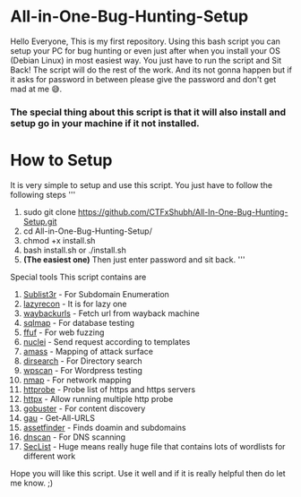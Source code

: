# All-in-One-Bug-Hunting-Setup
Hello Everyone, This is my first repository.
Using this bash script you can setup your PC for bug hunting or even just after when you install your OS (Debian Linux) in most easiest way.
You just have to run the script and Sit Back! 
The script will do the rest of the work.
And its not gonna happen but if it asks for password in between please give the password and don't get mad at me 😅.

**<h3>The special thing about this script is that it will also install and setup go in your machine if it not installed.</h3>**

# How to Setup
It is very simple to setup and use this script. You just have to follow the following steps
'''
1. sudo git clone https://github.com/CTFxShubh/All-In-One-Bug-Hunting-Setup.git
2. cd All-in-One-Bug-Hunting-Setup/
3. chmod +x install.sh
4. bash install.sh or ./install.sh
5. **(The easiest one)** Then just enter password and sit back.
'''

Special tools This script contains are
1.  [Sublist3r](https://github.com/aboul3la/Sublist3r.git) - For Subdomain Enumeration
2.  [lazyrecon](https://github.com/nahamsec/lazyrecon.git) - It is for lazy one
3.  [waybackurls](https://github.com/tomnomnom/waybackurls) - Fetch url from wayback machine
4.  [sqlmap](https://github.com/sqlmapproject/sqlmap) - For database testing
5.  [ffuf](https://github.com/ffuf/ffuf) - For web fuzzing
6.  [nuclei](https://github.com/projectdiscovery/nuclei) - Send request according to templates
7.  [amass](https://github.com/OWASP/Amass) - Mapping of attack surface
8.  [dirsearch](https://github.com/maurosoria/dirsearch.git) - For Directory search
9.  [wpscan](https://github.com/wpscanteam/wpscan.git) - For Wordpress testing
10. [nmap](https://nmap.org/) - For network mapping
11. [httprobe](https://github.com/tomnomnom/httprobe) - Probe list of https and https servers
12. [httpx](https://github.com/projectdiscovery/httpx) - Allow running multiple http probe
13. [gobuster](https://github.com/OJ/gobuster) - For content discovery
14. [gau](https://github.com/lc/gau) - Get-All-URLS
15. [assetfinder](https://github.com/tomnomnom/assetfinder) - Finds doamin and subdomains
16. [dnscan](https://github.com/rbsec/dnscan.git) - For DNS scanning
17. [SecList](https://github.com/danielmiessler/SecLists.git) - Huge means really huge file that contains lots of wordlists for different work

Hope you will like this script. Use it well and if it is really helpful then do let me know. ;)
